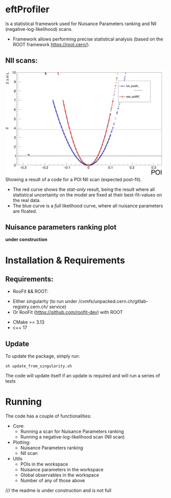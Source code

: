 # eftProfiler
Is a statistical framework used for Nuisance Parameters ranking and Nll (negative-log-likelihood) scans.

* Framework allows performing precise statistical analysis (based on the ROOT framework https://root.cern/).

## Nll scans:
![alt text](https://github.com/ollukian/eftProfiler/blob/dev/photo_2023-01-23_11-00-10.jpg)
Showing a result of a code for a POI Nll scan (expected post-fit).
* The red curve shows the *stat-only* result, being the result where all statistical uncertainty on the model are fixed at their best-fit-values on the real data.
* The blue curve is a *full* likelihood curve, where all nuisance parameters are floated.

## Nuisance parameters ranking plot
**under construction**

# Installation & Requirements
## Requirements:
- RooFit && ROOT:
* Either singularity (to run under /cvmfs/unpacked.cern.ch/gitlab-registry.cern.ch/ service)
* Or RooFit (https://github.com/roofit-dev) with ROOT
- CMake >= 3.13
- c++ 17
## Update
To update the package, simply run:
```
sh update_from_singularity.sh
```
The code will  update itself if an update is required and will run a series of tests

# Running
The code has a couple of functionalities:
- Core:
    - Running a scan for Nuisance Parameters ranking
    - Running a negative-log-likelihood scan (Nll scan)
- Plotting:
    - Nuisance Parameters ranking
    - Nll scan
- Utils
  - POIs in the workspace
  - Nuisance parameters in the workspace
  - Global observables in the workspace
  - Number of any of those above

/// the readme is under construction and is not full
